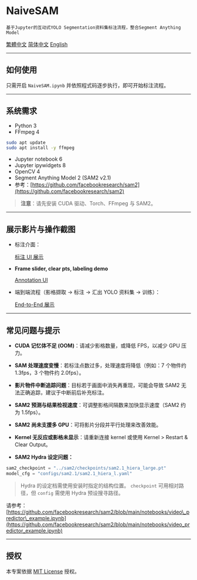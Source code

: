 # NaiveSAM

`基于Jupyter的互动式YOLO Segmentation资料集标注流程，整合Segment Anything Model`

[繁體中文](README-zh-TW.md) [简体中文](README-zh.md) [English](README.md)

---

## 如何使用

只需开启 `NaiveSAM.ipynb` 并依照程式码逐步执行，即可开始标注流程。

---

## 系统需求

- Python 3
- FFmpeg 4
```bash
sudo apt update
sudo apt install -y ffmpeg
```
- Jupyter notebook 6
- Jupyter ipywidgets 8
- OpenCV 4
- Segment Anything Model 2 (SAM2 v2.1)
- 参考：[https://github.com/facebookresearch/sam2](https://github.com/facebookresearch/sam2)

> **注意**：请先安装 CUDA 驱动、Torch、FFmpeg 与 SAM2。

---

## 展示影片与操作截图

- 标注介面：

  [标注 UI 展示](https://github.com/user-attachments/assets/1345436b-0d57-4b72-9e9d-fe161b5efe08)

- **Frame slider, clear pts, labeling demo**

  [Annotation UI](https://github.com/user-attachments/assets/57263d56-5f7e-419e-8f37-3c088f7d7bd7)

- 端到端流程（影格撷取 → 标注 → 汇出 YOLO 资料集 → 训练）：

  [End-to-End 展示](https://github.com/vscv/NaiveSAM/tree/main/End2End_demo)

---

## 常见问题与提示

- **CUDA 记忆体不足 (OOM)**：请减少影格数量，或降低 FPS，以减少 GPU 压力。

- **SAM 处理速度变慢**：若标注点数过多，处理速度将降低（例如：7 个物件约 1.3fps，3 个物件约 2.0fps）。

- **影片物件中断追踪问题**：目标若于画面中消失再重现，可能会导致 SAM2 无法正确追踪，建议于中断前后补充标注。

- **SAM2 预测与结果检视速度**：可调整影格间隔数来加快显示速度（SAM2 约为 1.5fps）。

- **SAM2 尚未支援多 GPU**：可将影片分段并平行处理来改善效能。

- **Kernel 无反应或影格未显示**：请重新连接 kernel 或使用 Kernel > Restart & Clear Output。

- **SAM2 Hydra 设定问题：**

```python
sam2_checkpoint = "../sam2/checkpoints/sam2.1_hiera_large.pt"
model_cfg = "configs/sam2.1/sam2.1_hiera_l.yaml"
```

> Hydra 的设定档需使用安装时指定的结构位置。 `checkpoint` 可用相对路径，但 `config` 需使用 Hydra 预设搜寻路径。

请参考：[https://github.com/facebookresearch/sam2/blob/main/notebooks/video\_predictor\_example.ipynb](https://github.com/facebookresearch/sam2/blob/main/notebooks/video_predictor_example.ipynb)

---

## 授权

本专案依据 [MIT License](https://opensource.org/licenses/MIT) 授权。
